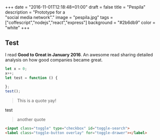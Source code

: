 +++
date = "2016-11-01T12:18:48+01:00"
draft = false
title = "Pespila"
description = "Prototype for a <br/> \"social media network\"."
image = "pespila.jpg"
tags = ["coffescript","nodejs","react","express"]
background = "#2b6db9"
color = "white"
+++

## Test
I read **Good to Great in January 2016**. An awesome read sharing detailed analysis on how good companies became great.

```typescript
let x = 0;
x++;
let test = function () {
    
};
test();
```

> This is a quote
> yay!

test

> another quote

```html
<input class="toggle" type="checkbox" id="toggle-search">
<label class="toggle-button overlay" for="toggle-drawer"></label>
```